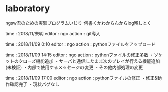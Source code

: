 # laboratory

ngsw君のための実験プログラムいじり
何書くかわからんからlog残しとく

time : 2018/11/未明
editor : ngo
action : git導入

time : 2018/11/09 0:10
editor : ngo
action : pythonファイルをアップロード

time : 2018/11/09 14:15
editor : ngo
action : pythonファイルの修正多数
         ・ソケットのクローズ機能追加
         ・サーバと通信したまま次のプレイが行える機能追加(未検証)
         ・内部で使用するメッセージの変更
         ・その他内部処理の変更

time : 2018/11/09 17:00
editor : ngo
action : pythonファイルの修正
         ・修正&動作確認完了
         ・現状バグなし